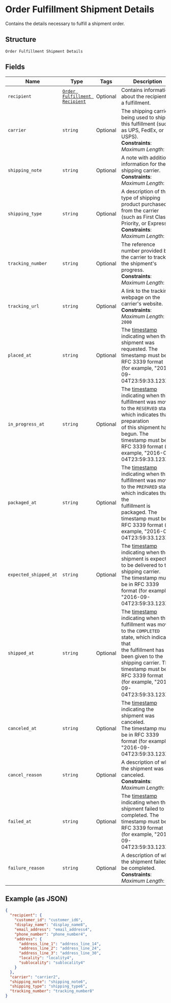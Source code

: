 
# Order Fulfillment Shipment Details

Contains the details necessary to fulfill a shipment order.

## Structure

`Order Fulfillment Shipment Details`

## Fields

| Name | Type | Tags | Description |
|  --- | --- | --- | --- |
| `recipient` | [`Order Fulfillment Recipient`](../../doc/models/order-fulfillment-recipient.md) | Optional | Contains information about the recipient of a fulfillment. |
| `carrier` | `string` | Optional | The shipping carrier being used to ship this fulfillment (such as UPS, FedEx, or USPS).<br>**Constraints**: *Maximum Length*: `50` |
| `shipping_note` | `string` | Optional | A note with additional information for the shipping carrier.<br>**Constraints**: *Maximum Length*: `500` |
| `shipping_type` | `string` | Optional | A description of the type of shipping product purchased from the carrier<br>(such as First Class, Priority, or Express).<br>**Constraints**: *Maximum Length*: `50` |
| `tracking_number` | `string` | Optional | The reference number provided by the carrier to track the shipment's progress.<br>**Constraints**: *Maximum Length*: `100` |
| `tracking_url` | `string` | Optional | A link to the tracking webpage on the carrier's website.<br>**Constraints**: *Maximum Length*: `2000` |
| `placed_at` | `string` | Optional | The [timestamp](https://developer.squareup.com/docs/build-basics/working-with-dates)<br>indicating when the shipment was requested. The timestamp must be in RFC 3339 format<br>(for example, "2016-09-04T23:59:33.123Z"). |
| `in_progress_at` | `string` | Optional | The [timestamp](https://developer.squareup.com/docs/build-basics/working-with-dates)<br>indicating when this fulfillment was moved to the `RESERVED` state, which  indicates that preparation<br>of this shipment has begun. The timestamp must be in RFC 3339 format (for example, "2016-09-04T23:59:33.123Z"). |
| `packaged_at` | `string` | Optional | The [timestamp](https://developer.squareup.com/docs/build-basics/working-with-dates)<br>indicating when this fulfillment was moved to the `PREPARED` state, which indicates that the<br>fulfillment is packaged. The timestamp must be in RFC 3339 format (for example, "2016-09-04T23:59:33.123Z"). |
| `expected_shipped_at` | `string` | Optional | The [timestamp](https://developer.squareup.com/docs/build-basics/working-with-dates)<br>indicating when the shipment is expected to be delivered to the shipping carrier.<br>The timestamp must be in RFC 3339 format (for example, "2016-09-04T23:59:33.123Z"). |
| `shipped_at` | `string` | Optional | The [timestamp](https://developer.squareup.com/docs/build-basics/working-with-dates)<br>indicating when this fulfillment was moved to the `COMPLETED` state, which indicates that<br>the fulfillment has been given to the shipping carrier. The timestamp must be in RFC 3339 format<br>(for example, "2016-09-04T23:59:33.123Z"). |
| `canceled_at` | `string` | Optional | The [timestamp](https://developer.squareup.com/docs/build-basics/working-with-dates)<br>indicating the shipment was canceled.<br>The timestamp must be in RFC 3339 format (for example, "2016-09-04T23:59:33.123Z"). |
| `cancel_reason` | `string` | Optional | A description of why the shipment was canceled.<br>**Constraints**: *Maximum Length*: `100` |
| `failed_at` | `string` | Optional | The [timestamp](https://developer.squareup.com/docs/build-basics/working-with-dates)<br>indicating when the shipment failed to be completed. The timestamp must be in RFC 3339 format<br>(for example, "2016-09-04T23:59:33.123Z"). |
| `failure_reason` | `string` | Optional | A description of why the shipment failed to be completed.<br>**Constraints**: *Maximum Length*: `100` |

## Example (as JSON)

```json
{
  "recipient": {
    "customer_id": "customer_id6",
    "display_name": "display_name8",
    "email_address": "email_address4",
    "phone_number": "phone_number4",
    "address": {
      "address_line_1": "address_line_14",
      "address_line_2": "address_line_24",
      "address_line_3": "address_line_30",
      "locality": "locality4",
      "sublocality": "sublocality4"
    }
  },
  "carrier": "carrier2",
  "shipping_note": "shipping_note6",
  "shipping_type": "shipping_type6",
  "tracking_number": "tracking_number8"
}
```

